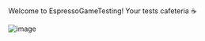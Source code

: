 Welcome to EspressoGameTesting! Your tests cafeteria ☕

![image](https://github.com/user-attachments/assets/0659868c-347e-4d28-866a-2a47ba7c7a5e)
